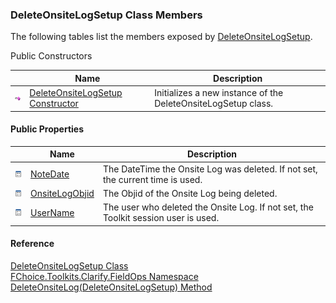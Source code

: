 ﻿### DeleteOnsiteLogSetup Class Members

The following tables list the members exposed by [DeleteOnsiteLogSetup](FChoice.Toolkits.Clarify~FChoice.Toolkits.Clarify.FieldOps.DeleteOnsiteLogSetup.md).

Public Constructors

|   | Name | Description |
| --- | --- | --- |
| ![Public Constructor](dotnetimages/publicConstructor.png) | [DeleteOnsiteLogSetup Constructor](FChoice.Toolkits.Clarify~FChoice.Toolkits.Clarify.FieldOps.DeleteOnsiteLogSetup~_ctor.md) | Initializes a new instance of the DeleteOnsiteLogSetup class.   |



#### Public Properties

|   | Name | Description |
| --- | --- | --- |
| ![Public Property](dotnetimages/publicProperty.png) | [NoteDate](FChoice.Toolkits.Clarify~FChoice.Toolkits.Clarify.FieldOps.DeleteOnsiteLogSetup~NoteDate.md) | The DateTime the Onsite Log was deleted. If not set, the current time is used.   |
| ![Public Property](dotnetimages/publicProperty.png) | [OnsiteLogObjid](FChoice.Toolkits.Clarify~FChoice.Toolkits.Clarify.FieldOps.DeleteOnsiteLogSetup~OnsiteLogObjid.md) | The Objid of the Onsite Log being deleted.   |
| ![Public Property](dotnetimages/publicProperty.png) | [UserName](FChoice.Toolkits.Clarify~FChoice.Toolkits.Clarify.FieldOps.DeleteOnsiteLogSetup~UserName.md) | The user who deleted the Onsite Log. If not set, the Toolkit session user is used.   |





#### Reference

[DeleteOnsiteLogSetup Class](FChoice.Toolkits.Clarify~FChoice.Toolkits.Clarify.FieldOps.DeleteOnsiteLogSetup.md)  
[FChoice.Toolkits.Clarify.FieldOps Namespace](FChoice.Toolkits.Clarify~FChoice.Toolkits.Clarify.FieldOps_namespace.md)  
[DeleteOnsiteLog(DeleteOnsiteLogSetup) Method](FChoice.Toolkits.Clarify~FChoice.Toolkits.Clarify.FieldOps.FieldOpsToolkit~DeleteOnsiteLog(DeleteOnsiteLogSetup).md)